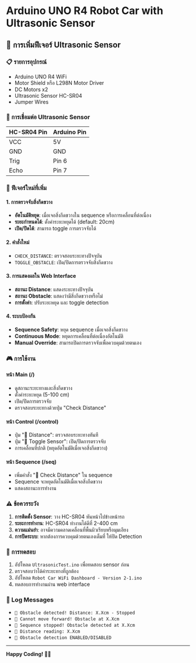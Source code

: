 # Arduino UNO R4 Robot Car with Ultrasonic Sensor

## 🚗 การเพิ่มฟีเจอร์ Ultrasonic Sensor

### 📋 รายการอุปกรณ์
- Arduino UNO R4 WiFi
- Motor Shield หรือ L298N Motor Driver
- DC Motors x2
- Ultrasonic Sensor HC-SR04
- Jumper Wires

### 🔌 การเชื่อมต่อ Ultrasonic Sensor

| HC-SR04 Pin | Arduino Pin |
|-------------|-------------|
| VCC         | 5V          |
| GND         | GND         |
| Trig        | Pin 6       |
| Echo        | Pin 7       |

### 🔧 ฟีเจอร์ใหม่ที่เพิ่ม

#### 1. การตรวจจับสิ่งกีดขวาง
- **อัตโนมัติหยุด**: เมื่อเจอสิ่งกีดขวางใน sequence หรือการเคลื่อนที่ต่อเนื่อง
- **ระยะกำหนดได้**: ตั้งค่าระยะหยุดได้ (default: 20cm)
- **เปิด/ปิดได้**: สามารถ toggle การตรวจจับได้

#### 2. คำสั่งใหม่
- `CHECK_DISTANCE`: ตรวจสอบระยะทางปัจจุบัน
- `TOGGLE_OBSTACLE`: เปิด/ปิดการตรวจจับสิ่งกีดขวาง

#### 3. การแสดงผลใน Web Interface
- **สถานะ Distance**: แสดงระยะทางปัจจุบัน
- **สถานะ Obstacle**: แสดงว่ามีสิ่งกีดขวางหรือไม่
- **การตั้งค่า**: ปรับระยะหยุด และ toggle detection

#### 4. ระบบป้องกัน
- **Sequence Safety**: หยุด sequence เมื่อเจอสิ่งกีดขวาง
- **Continuous Mode**: หยุดการเคลื่อนที่ต่อเนื่องอัตโนมัติ
- **Manual Override**: สามารถปิดการตรวจจับเพื่อควบคุมด้วยตนเอง

### 🎮 การใช้งาน

#### หน้า Main (/)
- ดูสถานะระยะทางและสิ่งกีดขวาง
- ตั้งค่าระยะหยุด (5-100 cm)
- เปิด/ปิดการตรวจจับ
- ตรวจสอบระยะทางด้วยปุ่ม "Check Distance"

#### หน้า Control (/control)
- ปุ่ม "📏 Distance": ตรวจสอบระยะทางทันที
- ปุ่ม "🔄 Toggle Sensor": เปิด/ปิดการตรวจจับ
- การเคลื่อนที่ปกติ (หยุดอัตโนมัติเมื่อเจอสิ่งกีดขวาง)

#### หน้า Sequence (/seq)
- เพิ่มคำสั่ง "📏 Check Distance" ใน sequence
- Sequence จะหยุดอัตโนมัติเมื่อเจอสิ่งกีดขวาง
- แสดงสถานะการทำงาน

### ⚠️ ข้อควรระวัง

1. **การติดตั้ง Sensor**: วาง HC-SR04 หันหน้าไปข้างหน้ารถ
2. **ระยะการทำงาน**: HC-SR04 ทำงานได้ดีที่ 2-400 cm
3. **ความแม่นยำ**: อาจมีความคลาดเคลื่อนที่พื้นผิวเรียบหรือมุมเอียง
4. **การปิดระบบ**: หากต้องการควบคุมด้วยตนเองเต็มที่ ให้ปิด Detection

### 🧪 การทดสอบ

1. อัปโหลด `UltrasonicTest.ino` เพื่อทดสอบ sensor ก่อน
2. ตรวจสอบว่าได้ค่าระยะทางที่ถูกต้อง
3. อัปโหลด `Robot Car WiFi Dashboard - Version 2-1.ino`
4. ทดสอบการทำงานผ่าน web interface

### 📝 Log Messages

- `🚨 Obstacle detected! Distance: X.Xcm - Stopped`
- `🚨 Cannot move forward! Obstacle at X.Xcm`
- `🚨 Sequence stopped! Obstacle detected at X.Xcm`
- `📏 Distance reading: X.Xcm`
- `🔄 Obstacle detection ENABLED/DISABLED`

---

**Happy Coding! 🤖✨**
